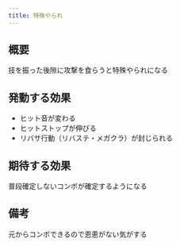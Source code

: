 ```yaml
---
title: 特殊やられ
---
```


## 概要
技を振った後隙に攻撃を食らうと特殊やられになる

## 発動する効果
* ヒット音が変わる
* ヒットストップが伸びる
* リバサ行動（リバステ・メガクラ）が封じられる

## 期待する効果
普段確定しないコンボが確定するようになる

## 備考
元からコンボできるので恩恵がない気がする